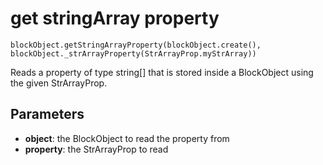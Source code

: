 # get stringArray property

```sig
blockObject.getStringArrayProperty(blockObject.create(), blockObject._strArrayProperty(StrArrayProp.myStrArray))
```

Reads a property of type string[] that is stored inside a BlockObject using the given StrArrayProp.

## Parameters

* **object**: the BlockObject to read the property from
* **property**: the StrArrayProp to read

